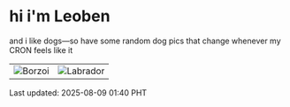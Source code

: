 # hi i'm Leoben

and i like dogs—so have some random dog pics that change whenever my CRON feels like it

|  |  |
|--------|----------|
| ![Borzoi](https://random-dog-vercel.vercel.app/api/random-borzoi?v=1754674800) | ![Labrador](https://random-dog-vercel.vercel.app/api/random-labrador?v=1754674800) |

Last updated: 2025-08-09 01:40 PHT
